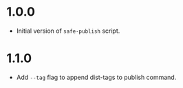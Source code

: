 # 1.0.0

- Initial version of `safe-publish` script.

# 1.1.0

- Add `--tag` flag to append dist-tags to publish command.